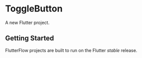 # ToggleButton

A new Flutter project.

## Getting Started

FlutterFlow projects are built to run on the Flutter _stable_ release.
